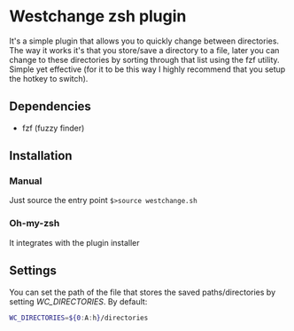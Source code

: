 # Westchange zsh plugin

It's a simple plugin that allows you to quickly change between directories.
The way it works it's that you store/save a directory to a file, later you can change to these directories by sorting through that list using the fzf utility. Simple yet effective (for it to be this way I highly recommend that you setup the hotkey to switch).

## Dependencies
- fzf (fuzzy finder)

## Installation

### Manual

Just source the entry point `$>source westchange.sh`

### Oh-my-zsh

It integrates with the plugin installer

## Settings

You can set the path of the file that stores the saved paths/directories by setting _WC_DIRECTORIES_.
By default:
```bash
WC_DIRECTORIES=${0:A:h}/directories
```
